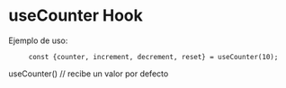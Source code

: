 # useCounter Hook

Ejemplo de uso:
```
     const {counter, increment, decrement, reset} = useCounter(10);
```

useCounter() // recibe un valor por defecto